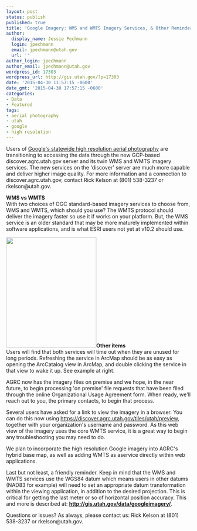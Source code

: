 ```yaml
---
layout: post
status: publish
published: true
title: 'Google Imagery: WMS and WMTS Imagery Services, & Other Reminders'
author:
  display_name: Jessie Pechmann
  login: jpechmann
  email: jpechmann@utah.gov
  url: ''
author_login: jpechmann
author_email: jpechmann@utah.gov
wordpress_id: 17303
wordpress_url: http://gis.utah.gov/?p=17303
date: '2015-04-30 11:57:15 -0600'
date_gmt: '2015-04-30 17:57:15 -0600'
categories:
- Data
- Featured
tags:
- aerial photography
- utah
- google
- high resolution
---
```

<p>Users of <a href="{{site.baseurl}}{% post_url 2015-02-02-utah-acquires-high-resolution-aerial-photography-license %}">Google's statewide high resolution aerial photography</a> are transitioning to accessing the data through the new GCP-based discover.agrc.utah.gov server and its twin WMS and WMTS imagery services. The new services on the 'discover' server are much more capable and deliver higher image quality. For more information and a connection to discover.agrc.utah.gov, contact Rick Kelson at (801) 538-3237 or rkelson@utah.gov. </p>
<p><strong>WMS vs WMTS<br />
</strong>With two choices of OGC standard-based imagery services to choose from, WMS and WMTS, which should you use? The WMTS protocol should deliver the imagery faster so use it if works on your platform. But, the WMS service is an older standard that may be more maturely implemented within software applications, and is what ESRI users not yet at v10.2 should use. </p>
<p><a href="{{ "/downloads/WakeUp-Google.png" | prepend: site.baseurl }}"><img src="{{ "/images/WakeUp-Google-246x300.png" | prepend: site.baseurl }}" alt="" title="WakeUp Google" width="246" height="300" class="inline-text-left" /></a><strong>Other items</strong><br />
Users will find that both services will time out when they are unused for long periods. Refreshing the service in ArcMap should be as easy as opening the ArcCatalog view in ArcMap, and double clicking the service in that view to wake it up. See example at right.</p>
<p>AGRC now has the imagery files on premise and we hope, in the near future, to begin processing 'on premise' file requests that have been filed through the online Organizational Usage Agreement form. When ready, we'll reach out to you, the primary contacts, to begin that process.</p>
<p>Several users have asked for a link to view the imagery in a browser. You can do this now using <a href="https://discover.agrc.utah.gov/tiles/utah/preview">https://discover.agrc.utah.gov/tiles/utah/preview</a>, together with your organization's username and password. As this web view of the imagery uses the core WMTS service, it is a great way to begin any troubleshooting you may need to do.</p>
<p>We plan to incorporate the high resolution Google imagery into AGRC's hybrid base map, as well as adding WMTS as aservice directly within web applications.</p>
<p>Last but not least, a friendly reminder. Keep in mind that the WMS and WMTS services use the WGS84 datum which means users in other datums (NAD83 for example) will need to set an appropriate datum transformation within the viewing application, in addition to the desired projection. This is critical for getting the last meter or so of horizontal position accuracy. This and more is described at: <strong><a href="{{ "/data/googleimagery/" | prepend: site.baseurl }}">http://gis.utah.gov/data/googleimagery/</a></strong>.</p>
<p>Questions or issues? As always, please contact us: Rick Kelson at (801) 538-3237 or rkelson@utah.gov.</p>
